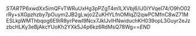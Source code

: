 $START$P6xwdXx5imQFvTWRuUxHg3pPZgT4m1LXVbj6/iJ0iYVqeI74/O9hO02rRy+sXGpzhzby7pOuym2JB2gLwjo2ZuKHYLfnOMIqZl2qwPCMfnC8wZ71MESLkpWMThbqog6E9iR8yrPewI9Ncx7JklJvIHNwiduchKH039opL3Guyr2eJzzbcHLKy3eBjAkcYUoKh2YXk5J4p6kz6RdMsQ78Wg==$END$